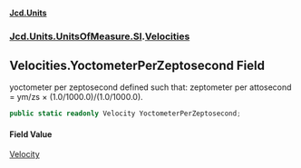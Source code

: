 #### [Jcd.Units](index.md 'index')
### [Jcd.Units.UnitsOfMeasure.SI](Jcd.Units.UnitsOfMeasure.SI.md 'Jcd.Units.UnitsOfMeasure.SI').[Velocities](Velocities.md 'Jcd.Units.UnitsOfMeasure.SI.Velocities')

## Velocities.YoctometerPerZeptosecond Field

yoctometer per zeptosecond defined such that: zeptometer per attosecond = ym/zs × (1.0/1000.0)/(1.0/1000.0).

```csharp
public static readonly Velocity YoctometerPerZeptosecond;
```

#### Field Value
[Velocity](Velocity.md 'Jcd.Units.UnitTypes.Velocity')